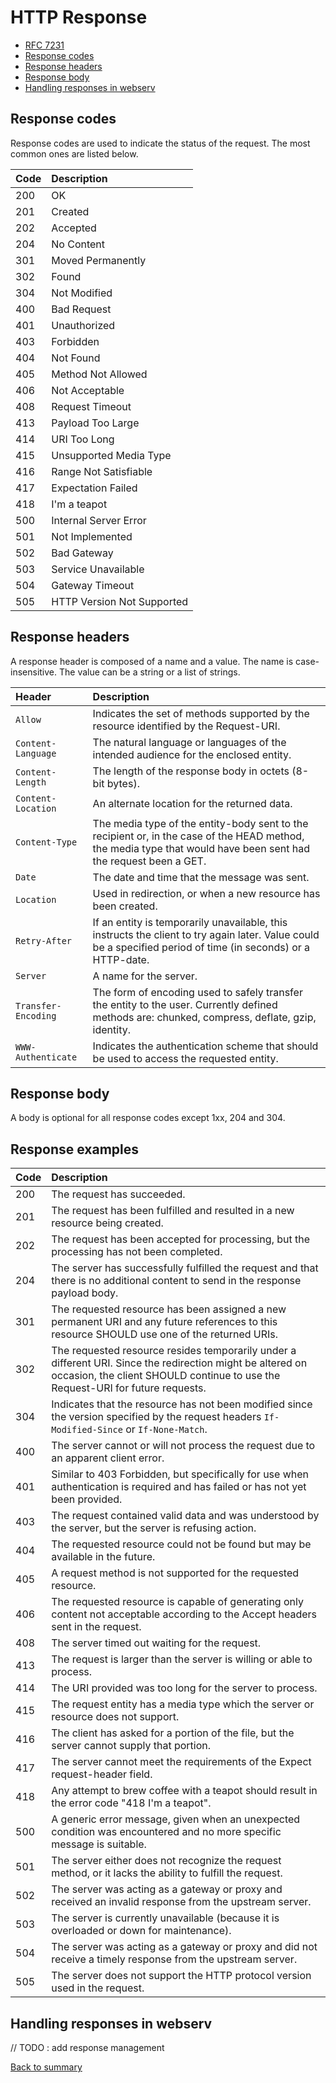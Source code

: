 # HTTP Response

- [RFC 7231](https://datatracker.ietf.org/doc/html/rfc7231#section-6)
- [Response codes](#Response-codes)
- [Response headers](#Response-headers)
- [Response body](#Response-body)
- [Handling responses in webserv](#Handling-responses-in-webserv)

## Response codes

Response codes are used to indicate the status of the request. The most common ones are listed below.

| Code | Description |
| :--- | :---------- |
| 200 | OK |
| 201 | Created |
| 202 | Accepted |
| 204 | No Content |
| 301 | Moved Permanently |
| 302 | Found |
| 304 | Not Modified |
| 400 | Bad Request |
| 401 | Unauthorized |
| 403 | Forbidden |
| 404 | Not Found |
| 405 | Method Not Allowed |
| 406 | Not Acceptable |
| 408 | Request Timeout |
| 413 | Payload Too Large |
| 414 | URI Too Long |
| 415 | Unsupported Media Type |
| 416 | Range Not Satisfiable |
| 417 | Expectation Failed |
| 418 | I'm a teapot |
| 500 | Internal Server Error |
| 501 | Not Implemented |
| 502 | Bad Gateway |
| 503 | Service Unavailable |
| 504 | Gateway Timeout |
| 505 | HTTP Version Not Supported |

## Response headers

A response header is composed of a name and a value. The name is case-insensitive. The value can be a string or a list of strings.

| Header | Description |
| :----- | :---------- |
| `Allow` | Indicates the set of methods supported by the resource identified by the Request-URI. |
| `Content-Language` | The natural language or languages of the intended audience for the enclosed entity. |
| `Content-Length` | The length of the response body in octets (8-bit bytes). |
| `Content-Location` | An alternate location for the returned data. |
| `Content-Type` | The media type of the entity-body sent to the recipient or, in the case of the HEAD method, the media type that would have been sent had the request been a GET. |
| `Date` | The date and time that the message was sent. |
| `Location` | Used in redirection, or when a new resource has been created. |
| `Retry-After` | If an entity is temporarily unavailable, this instructs the client to try again later. Value could be a specified period of time (in seconds) or a HTTP-date. |
| `Server` | A name for the server. |
| `Transfer-Encoding` | The form of encoding used to safely transfer the entity to the user. Currently defined methods are: chunked, compress, deflate, gzip, identity. |
| `WWW-Authenticate` | Indicates the authentication scheme that should be used to access the requested entity. |

## Response body

A body is optional for all response codes except 1xx, 204 and 304.

## Response examples

| Code | Description |
| :--- | :---------- |
| 200 | The request has succeeded. |
| 201 | The request has been fulfilled and resulted in a new resource being created. |
| 202 | The request has been accepted for processing, but the processing has not been completed. |
| 204 | The server has successfully fulfilled the request and that there is no additional content to send in the response payload body. |
| 301 | The requested resource has been assigned a new permanent URI and any future references to this resource SHOULD use one of the returned URIs. |
| 302 | The requested resource resides temporarily under a different URI. Since the redirection might be altered on occasion, the client SHOULD continue to use the Request-URI for future requests. |
| 304 | Indicates that the resource has not been modified since the version specified by the request headers `If-Modified-Since` or `If-None-Match`. |
| 400 | The server cannot or will not process the request due to an apparent client error. |
| 401 | Similar to 403 Forbidden, but specifically for use when authentication is required and has failed or has not yet been provided. |
| 403 | The request contained valid data and was understood by the server, but the server is refusing action. |
| 404 | The requested resource could not be found but may be available in the future. |
| 405 | A request method is not supported for the requested resource. |
| 406 | The requested resource is capable of generating only content not acceptable according to the Accept headers sent in the request. |
| 408 | The server timed out waiting for the request. |
| 413 | The request is larger than the server is willing or able to process. |
| 414 | The URI provided was too long for the server to process. |
| 415 | The request entity has a media type which the server or resource does not support. |
| 416 | The client has asked for a portion of the file, but the server cannot supply that portion. |
| 417 | The server cannot meet the requirements of the Expect request-header field. |
| 418 | Any attempt to brew coffee with a teapot should result in the error code "418 I'm a teapot". |
| 500 | A generic error message, given when an unexpected condition was encountered and no more specific message is suitable. |
| 501 | The server either does not recognize the request method, or it lacks the ability to fulfill the request. |
| 502 | The server was acting as a gateway or proxy and received an invalid response from the upstream server. |
| 503 | The server is currently unavailable (because it is overloaded or down for maintenance). |
| 504 | The server was acting as a gateway or proxy and did not receive a timely response from the upstream server. |
| 505 | The server does not support the HTTP protocol version used in the request. |

## Handling responses in webserv

// TODO : add response management

[Back to summary](../SUMMARY.md)